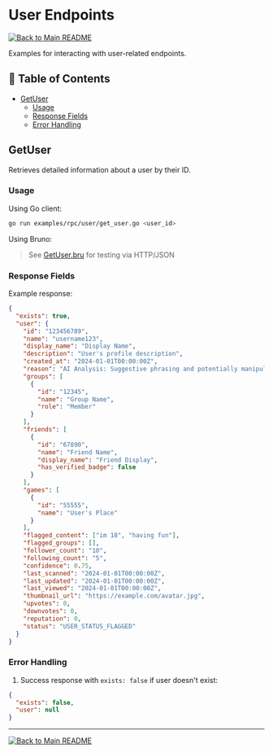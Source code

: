 # User Endpoints

[![Back to Main README](https://img.shields.io/badge/←-Back%20to%20Main%20README-blue?style=flat-square)](/examples/rpc/README.md)

Examples for interacting with user-related endpoints.

## 📑 Table of Contents

- [GetUser](#getuser)
  - [Usage](#usage)
  - [Response Fields](#response-fields)
  - [Error Handling](#error-handling)

## GetUser

Retrieves detailed information about a user by their ID.

### Usage

Using Go client:

```bash
go run examples/rpc/user/get_user.go <user_id>
```

Using Bruno:

> See [GetUser.bru](../../../tests/api/user/GetUser.bru) for testing via HTTP/JSON

### Response Fields

Example response:

```json
{
  "exists": true,
  "user": {
    "id": "123456789",
    "name": "username123",
    "display_name": "Display Name",
    "description": "User's profile description",
    "created_at": "2024-01-01T00:00:00Z",
    "reason": "AI Analysis: Suggestive phrasing and potentially manipulative content warranting further review.",
    "groups": [
      {
        "id": "12345",
        "name": "Group Name",
        "role": "Member"
      }
    ],
    "friends": [
      {
        "id": "67890",
        "name": "Friend Name",
        "display_name": "Friend Display",
        "has_verified_badge": false
      }
    ],
    "games": [
      {
        "id": "55555",
        "name": "User's Place"
      }
    ],
    "flagged_content": ["im 18", "having fun"],
    "flagged_groups": [],
    "follower_count": "10",
    "following_count": "5",
    "confidence": 0.75,
    "last_scanned": "2024-01-01T00:00:00Z",
    "last_updated": "2024-01-01T00:00:00Z",
    "last_viewed": "2024-01-01T00:00:00Z",
    "thumbnail_url": "https://example.com/avatar.jpg",
    "upvotes": 0,
    "downvotes": 0,
    "reputation": 0,
    "status": "USER_STATUS_FLAGGED"
  }
}
```

### Error Handling

1. Success response with `exists: false` if user doesn't exist:

```json
{
  "exists": false,
  "user": null
}
```

---
[![Back to Main README](https://img.shields.io/badge/←-Back%20to%20Main%20README-blue?style=flat-square)](/examples/rpc/README.md)

